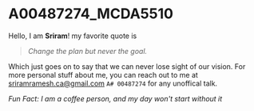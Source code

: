 # A00487274_MCDA5510

Hello, I am **Sriram**!
my favorite quote is

> *Change the plan but never the goal.* 

Which just goes on to say that we can never lose sight of our vision.
For more personal stuff about me, you can reach out to me at [sriramramesh.ca@gmail.com](sriramramesh.ca@gmail.com) `A# 00487274` for any unoffical talk.

*Fun Fact: I am a coffee person, and my day won't start without it*
